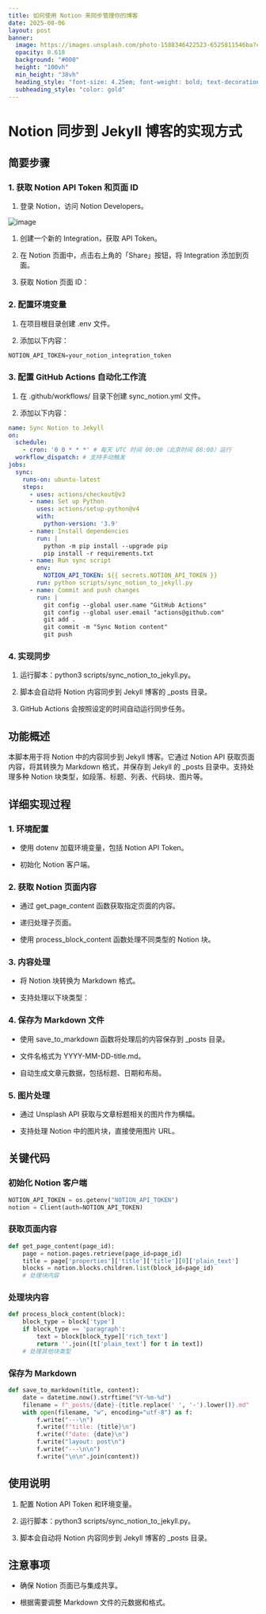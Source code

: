 ```yaml
---
title: 如何使用 Notion 来同步管理你的博客
date: 2025-08-06
layout: post
banner:
  image: https://images.unsplash.com/photo-1588346422523-6525811546ba?crop=entropy&cs=tinysrgb&fit=max&fm=jpg&ixid=M3w2OTIwMzJ8MHwxfHJhbmRvbXx8fHx8fHx8fDE3NTQ0OTc4NzN8&ixlib=rb-4.1.0&q=80&w=1080
  opacity: 0.618
  background: "#000"
  height: "100vh"
  min_height: "38vh"
  heading_style: "font-size: 4.25em; font-weight: bold; text-decoration: underline"
  subheading_style: "color: gold"
---
```


# Notion 同步到 Jekyll 博客的实现方式

## 简要步骤

### 1. 获取 Notion API Token 和页面 ID

1. 登录 Notion，访问 Notion Developers。

![image](https://prod-files-secure.s3.us-west-2.amazonaws.com/a7a0cc5a-89b9-4cda-8686-1fba0ca52f40/d19c1afe-dea5-4312-9333-786b0ba83054/image.png?X-Amz-Algorithm=AWS4-HMAC-SHA256&X-Amz-Content-Sha256=UNSIGNED-PAYLOAD&X-Amz-Credential=ASIAZI2LB4667VCHM2WL%2F20250806%2Fus-west-2%2Fs3%2Faws4_request&X-Amz-Date=20250806T163112Z&X-Amz-Expires=3600&X-Amz-Security-Token=IQoJb3JpZ2luX2VjEEAaCXVzLXdlc3QtMiJGMEQCICZWVrZWjhdB7n%2Bwszhz4OG%2Bm6cXMX%2BH%2BhCHTnTtDroAAiBV01pnHM3qr3J5KwrbLNpuq4avMKZO%2B0FR0ZnKHx9jHyr%2FAwh5EAAaDDYzNzQyMzE4MzgwNSIMABmjnQtnA%2Bh7G8alKtwDFU%2Bg41t%2Bf0bqV0M5Cl%2FWILbna0FcY097hba5kKIkeFCH6zpDhZcCw4dj9vocaipRygxKmw28jKE9hqe652KEDHl274kehPisAXJ5%2F4rQowYbbtIFRpBHCSU4%2BDPFKjTe3dHMDUqcjB1MrmDF2ueJGg8ZjOC9Sx%2BxEHP70grpX2SrBwAm6CV15LmpBVy5YITrGRbWCcA%2B9QfvQVkTMJB0ktFYiUZrNZgcWatrdjm8wXpELzx4vBMKaJO5Et1Mla9%2Bn9%2FgPNkuSUlw%2FP%2F4Msrtp0RhysxaIsiKMHU373RC%2FLJgi3zfM9rzdfEeTXA2i0TI0pSSeQrH%2BqdIjUFJeKitZmBV5bspqhGN6KmzJXs3BuGL1FsSC%2B8zeCqh9dqtTcSZaHo2COIwryFnLBSqQYFRP1e7WVpopPGVhewhzFqgao%2B9cXkv9bXm0XfUgpiBtiZtOleo5qysWjs8dImDTbXQdhqvtPWLXOOIvKhrTw0V0Gj9y1tgaij5%2Bj%2FyoGrxDUlUo%2BMmlT2V6can6DkVjZvIpzvV%2FmLLNtyVrEzhZ0BgE2nyGpkVY6AWq7aKzUwEFQo9yLK87S9SZ%2FhljyZlcdBO4P%2BkipDmfpVDQFzJ8DWr0E3GBB93HlAXwXmIKvgw3%2FrNxAY6pgGH6PRWFZr9Vo0aN%2FuGLQCgt5aOV2Vpj6snmBynkeTf4EXOBn3Fq%2BvOx7B%2BUi%2FNdZ5CNTpGVbxKjcz8e4faD%2FWejYj76O6oyGmk8Zd8ipLKZdTTq2S26qO9K8qRZqBE%2FOuBygPdDMz4YDTRY79v96Q7da%2Fej3k2KBxGxTefwkUmRD2hpgbHU3mweHZzonEjWMc8ow7CG03DbpnZHyRU4ZIh9j4q1y8F&X-Amz-Signature=d988d11d0ba44754bbfd41e255e134ba57556490c264cd39866d1e9bee9d9860&X-Amz-SignedHeaders=host&x-amz-checksum-mode=ENABLED&x-id=GetObject)

1. 创建一个新的 Integration，获取 API Token。

1. 在 Notion 页面中，点击右上角的「Share」按钮，将 Integration 添加到页面。

1. 获取 Notion 页面 ID：


### 2. 配置环境变量

1. 在项目根目录创建 .env 文件。

1. 添加以下内容：

```javascript
NOTION_API_TOKEN=your_notion_integration_token
```

### 3. 配置 GitHub Actions 自动化工作流

1. 在 .github/workflows/ 目录下创建 sync_notion.yml 文件。

1. 添加以下内容：

```yaml
name: Sync Notion to Jekyll
on:
  schedule:
    - cron: '0 0 * * *' # 每天 UTC 时间 00:00（北京时间 08:00）运行
  workflow_dispatch: # 支持手动触发
jobs:
  sync:
    runs-on: ubuntu-latest
    steps:
      - uses: actions/checkout@v3
      - name: Set up Python
        uses: actions/setup-python@v4
        with:
          python-version: '3.9'
      - name: Install dependencies
        run: |
          python -m pip install --upgrade pip
          pip install -r requirements.txt
      - name: Run sync script
        env:
          NOTION_API_TOKEN: ${{ secrets.NOTION_API_TOKEN }}
        run: python scripts/sync_notion_to_jekyll.py
      - name: Commit and push changes
        run: |
          git config --global user.name "GitHub Actions"
          git config --global user.email "actions@github.com"
          git add .
          git commit -m "Sync Notion content"
          git push
```

### 4. 实现同步

1. 运行脚本：python3 scripts/sync_notion_to_jekyll.py。

1. 脚本会自动将 Notion 内容同步到 Jekyll 博客的 _posts 目录。

1. GitHub Actions 会按照设定的时间自动运行同步任务。

## 功能概述

本脚本用于将 Notion 中的内容同步到 Jekyll 博客。它通过 Notion API 获取页面内容，将其转换为 Markdown 格式，并保存到 Jekyll 的 _posts 目录中。支持处理多种 Notion 块类型，如段落、标题、列表、代码块、图片等。

## 详细实现过程

### 1. 环境配置

- 使用 dotenv 加载环境变量，包括 Notion API Token。

- 初始化 Notion 客户端。

### 2. 获取 Notion 页面内容

- 通过 get_page_content 函数获取指定页面的内容。

- 递归处理子页面。

- 使用 process_block_content 函数处理不同类型的 Notion 块。

### 3. 内容处理

- 将 Notion 块转换为 Markdown 格式。

- 支持处理以下块类型：


### 4. 保存为 Markdown 文件

- 使用 save_to_markdown 函数将处理后的内容保存到 _posts 目录。

- 文件名格式为 YYYY-MM-DD-title.md。

- 自动生成文章元数据，包括标题、日期和布局。

### 5. 图片处理

- 通过 Unsplash API 获取与文章标题相关的图片作为横幅。

- 支持处理 Notion 中的图片块，直接使用图片 URL。

## 关键代码

### 初始化 Notion 客户端

```python
NOTION_API_TOKEN = os.getenv("NOTION_API_TOKEN")
notion = Client(auth=NOTION_API_TOKEN)
```

### 获取页面内容

```python
def get_page_content(page_id):
    page = notion.pages.retrieve(page_id=page_id)
    title = page['properties']['title']['title'][0]['plain_text']
    blocks = notion.blocks.children.list(block_id=page_id)
    # 处理块内容
```

### 处理块内容

```python
def process_block_content(block):
    block_type = block['type']
    if block_type == 'paragraph':
        text = block[block_type]['rich_text']
        return ''.join([t['plain_text'] for t in text])
    # 处理其他块类型
```

### 保存为 Markdown

```python
def save_to_markdown(title, content):
    date = datetime.now().strftime("%Y-%m-%d")
    filename = f"_posts/{date}-{title.replace(' ', '-').lower()}.md"
    with open(filename, "w", encoding="utf-8") as f:
        f.write("---\n")
        f.write(f"title: {title}\n")
        f.write(f"date: {date}\n")
        f.write("layout: post\n")
        f.write("---\n\n")
        f.write("\n\n".join(content))
```

## 使用说明

1. 配置 Notion API Token 和环境变量。

1. 运行脚本：python3 scripts/sync_notion_to_jekyll.py。

1. 脚本会自动将 Notion 内容同步到 Jekyll 博客的 _posts 目录。

## 注意事项

- 确保 Notion 页面已与集成共享。

- 根据需要调整 Markdown 文件的元数据和格式。